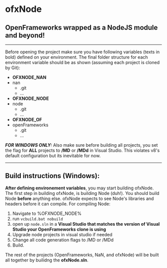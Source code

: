 ofxNode
=======

OpenFrameworks wrapped as a NodeJS module and beyond!
-----------------------------------------------------


----------


Before opening the project make sure you have following variables (texts in bold) defined on your environment. The final folder structure for each environment variable should be as shown (assuming each project is cloned by Git):

 - **OFXNODE_NAN**
  - nan
     - .git
     - ...
 - **OFXNODE_NODE**
  - node
     - .git
     - ...
 - **OFXNODE_OF**
  - openFrameworks
     - .git
     - ...

***FOR WINDOWS ONLY:*** Also make sure before building all projects, you set the flag for **ALL** projects to **/MD** or **/MDd** in Visual Studio. This violates v8's default configuration but its inevitable for now.


----------

Build instructions (Windows):
-----------------------------
**After defining environement variables**, you may start building ofxNode. The first step in building ofxNode, is building Node (duh!). You should build Node **before** anything else. ofxNode expects to see Node's libraries and headers before it can compile. For compiling Node:

 1. Navigate to %OFXNODE_NODE%
 2. run `vcbuild.bat nobuild`
 3. open up `node.sln` in a **Visual Studio that matches the version of Visual Studio your OpenFrameworks clone is using**
 4. Upgrade node projects in visual studio if needed
 5. Change all code generation flags to /MD or /MDd
 6. Build.

The rest of the projects (OpenFrameworks, NaN, and ofxNode) will be built all together by builidng the **ofxNode.sln**.